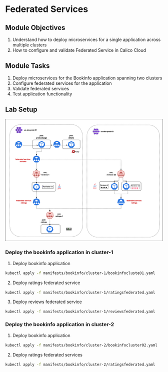 # Federated Services

## Module Objectives

1. Understand how to deploy microservices for a single application across multiple clusters
2. How to configure and validate Federated Service in Calico Cloud

## Module Tasks

1. Deploy microservices for the Bookinfo application spanning two clusters
2. Configure federated services for the application
3. Validate federated services
4. Test application functionality

## Lab Setup

![Bookinfo Federated Services](images/bookinfofederatedservices.png)


### Deploy the bookinfo application in cluster-1

1. Deploy bookinfo application

```bash
kubectl apply -f manifests/bookinfo/cluster-1/bookinfocluste01.yaml
```

2. Deploy ratings federated service

```bash
kubectl apply -f manifests/bookinfo/cluster-1/ratingsfederated.yaml
```

3. Deploy reviews federated service

```bash
kubectl apply -f manifests/bookinfo/cluster-1/reviewsfederated.yaml
```


### Deploy the bookinfo application in cluster-2

1. Deploy bookinfo application

```bash
kubectl apply -f manifests/bookinfo/cluster-2/bookinfocluster02.yaml
```

2. Deploy ratings federated services

```bash
kubectl apply -f manifests/bookinfo/cluster-2/ratingsfederated.yaml
```

